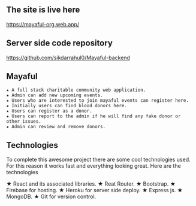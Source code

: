 ## The site is live here

https://mayaful-org.web.app/

## Server side code repository

https://github.com/sikdarrahul0/Mayaful-backend

## Mayaful
    
    ★ A full stack charitable community web application.
    ★ Admin can add new upcoming events.
    ★ Users who are interested to join mayaful events can register here.
    ★ Initially users can find blood donors here.
    ★ Users can register as a donor.
    ★ Users can report to the admin if he will find any fake donor or other issues.
    ★ Admin can review and remove donors.
    
## Technologies

To complete this awesome project there are some cool technologies used. For this reason it works fast and everything looking great. Here are the technologies

★ React and its associated libraries.
★ Reat Router.
★ Bootstrap.
★ Firebase for hosting.
★ Heroku for server side deploy.
★ Express js.
★ MongoDB.
★ Git for version control.

